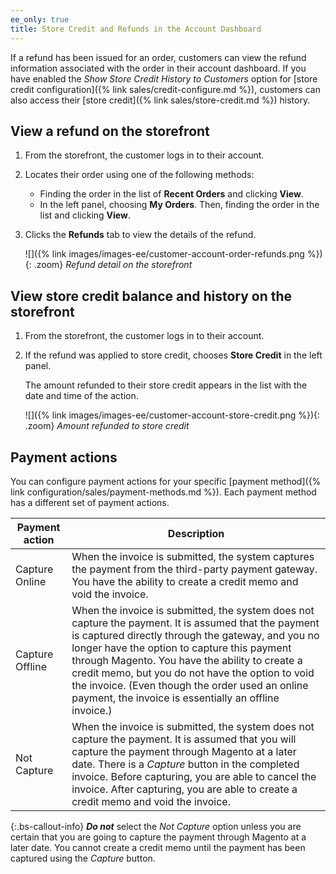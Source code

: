 ```yaml
---
ee_only: true
title: Store Credit and Refunds in the Account Dashboard
---
```


If a refund has been issued for an order, customers can view the refund information associated with the order in their account dashboard. If you have enabled the _Show Store Credit History to Customers_ option for [store credit configuration]({% link sales/credit-configure.md %}), customers can also access their [store credit]({% link sales/store-credit.md %}) history.

## View a refund on the storefront

1. From the storefront, the customer logs in to their account.

1. Locates their order using one of the following methods:

   - Finding the order in the list of **Recent Orders** and clicking **View**.
   - In the left panel, choosing **My Orders**. Then, finding the order in the list and clicking **View**.

1. Clicks the **Refunds** tab to view the details of the refund.

   ![]({% link images/images-ee/customer-account-order-refunds.png %}){: .zoom}
   _Refund detail on the storefront_

## View store credit balance and history on the storefront

1. From the storefront, the customer logs in to their account.

1. If the refund was applied to store credit, chooses **Store Credit** in the left panel.

   The amount refunded to their store credit appears in the list with the date and time of the action.

   ![]({% link images/images-ee/customer-account-store-credit.png %}){: .zoom}
   _Amount refunded to store credit_

## Payment actions

You can configure payment actions for your specific [payment method]({% link configuration/sales/payment-methods.md %}). Each payment method has a different set of payment actions.

|Payment action |Description|
|--- |---|
|Capture Online |When the invoice is submitted, the system captures the payment from the third-party payment gateway. You have the ability to create a credit memo and void the invoice.
|Capture Offline |When the invoice is submitted, the system does not capture the payment. It is assumed that the payment is captured directly through the gateway, and you no longer have the option to capture this payment through Magento. You have the ability to create a credit memo, but you do not have the option to void the invoice. (Even though the order used an online payment, the invoice is essentially an offline invoice.)|
|Not Capture |When the invoice is submitted, the system does not capture the payment. It is assumed that you will capture the payment through Magento at a later date. There is a _Capture_ button in the completed invoice. Before capturing, you are able to cancel the invoice. After capturing, you are able to create a credit memo and void the invoice.|

{:.bs-callout-info}
**_Do not_** select the _Not Capture_ option unless you are certain that you are going to capture the payment through Magento at a later date. You cannot create a credit memo until the payment has been captured using the _Capture_ button.